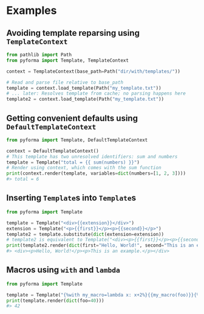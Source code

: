 # Examples

## Avoiding template reparsing using `TemplateContext`

```python
from pathlib import Path
from pyforma import Template, TemplateContext

context = TemplateContext(base_path=Path("dir/with/templates/"))

# Read and parse file relative to base_path
template = context.load_template(Path("my_template.txt"))
# ... later: Resolves template from cache; no parsing happens here
template2 = context.load_template(Path("my_template.txt"))
```

## Getting convenient defaults using `DefaultTemplateContext`

```python
from pyforma import Template, DefaultTemplateContext

context = DefaultTemplateContext()
# This template has two unresolved identifiers: sum and numbers
template = Template("total = {{ sum(numbers) }}")
# Render using context, which comes with the sum function
print(context.render(template, variables=dict(numbers=[1, 2, 3])))
#> total = 6
```

## Inserting `Template`s into `Template`s

```python
from pyforma import Template

template = Template("<div>{{extension}}</div>")
extension = Template("<p>{{first}}</p><p>{{second}}</p>")
template2 = template.substitute(dict(extension=extension))
# template2 is equivalent to Template("<div><p>{{first}}</p><p>{{second}}</p></div>")
print(template2.render(dict(first="Hello, World!", second="This is an example.")))
#> <div><p>Hello, World!</p><p>This is an example.</p></div>
```

## Macros using `with` and `lambda`

```python
from pyforma import Template

template = Template("{%with my_macro=lambda x: x+2%}{{my_macro(foo)}}{%endwith%}")
print(template.render(dict(foo=40)))
#> 42
```